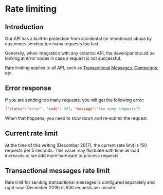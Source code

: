 # Rate limiting

## Introduction

Our API has a built-in protection from accidental (or intentional) abuse by 
customers sending too many requests too fast.
 
Generally, when integration with any external API, the developer should be looking at error codes in case 
a request is not successful.
 
Rate limiting applies to all API, such as [Transactional Messages](transactional-general), [Campaigns](campaigns), etc.

## Error response 

If you are sending too many requests, you will get the following error:

```json
{"status":"error", "code": 503, "message":"too many requests"}
```

When that happens, you need to slow down and re-submit the request. 


## Current rate limit
 
At the time of this writing (December 2017), the current rate limit is 150 requests per 5 seconds.
This value may fluctuate with time as load increases or we add more hardware to process requests.


## Transactional messages rate limit

Rate limit for sending transactional messages is configured separately and right now (December 2019) is 900 requests per minute.
